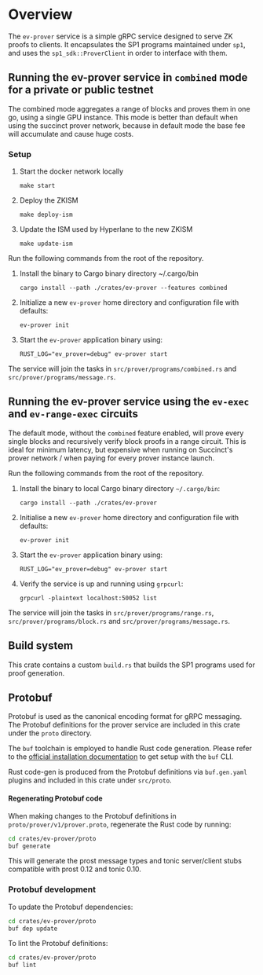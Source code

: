 # Overview
The `ev-prover` service is a simple gRPC service designed to serve ZK proofs to clients.
It encapsulates the SP1 programs maintained under `sp1`, and uses the `sp1_sdk::ProverClient` in order to interface with them.

## Running the ev-prover service in `combined` mode for a private or public testnet
The combined mode aggregates a range of blocks and proves them in one go, using a single GPU instance. This mode is better than default
when using the succinct prover network, because in default mode the base fee will accumulate and cause huge costs.

### Setup
1. Start the docker network locally
    ```shell
    make start
    ```

2. Deploy the ZKISM
    ```shell
    make deploy-ism
    ```

3. Update the ISM used by Hyperlane to the new ZKISM 
    ```shell
    make update-ism
    ```

Run the following commands from the root of the repository.

1. Install the binary to Cargo binary directory ~/.cargo/bin
    ```shell
    cargo install --path ./crates/ev-prover --features combined
    ```

2. Initialize a new `ev-prover` home directory and configuration file with defaults:
    ```shell
    ev-prover init
    ```

3. Start the `ev-prover` application binary using:

    ```shell
    RUST_LOG="ev_prover=debug" ev-prover start
    ```

The service will join the tasks in `src/prover/programs/combined.rs` and `src/prover/programs/message.rs`.

## Running the ev-prover service using the `ev-exec` and `ev-range-exec` circuits
The default mode, without the `combined` feature enabled, will prove every single blocks and recursively verify block proofs in a
range circuit. This is ideal for minimum latency, but expensive when running on Succinct's prover network / when paying for every prover instance
launch. 

Run the following commands from the root of the repository.

1. Install the binary to local Cargo binary directory `~/.cargo/bin`:

    ```shell
    cargo install --path ./crates/ev-prover
    ```

2. Initialise a new `ev-prover` home directory and configuration file with defaults:

    ```shell
    ev-prover init
    ```

3. Start the `ev-prover` application binary using:

    ```shell
    RUST_LOG="ev_prover=debug" ev-prover start
    ```

4. Verify the service is up and running using `grpcurl`:

    ```shell
    grpcurl -plaintext localhost:50052 list
    ```

The service will join the tasks in `src/prover/programs/range.rs`, `src/prover/programs/block.rs` and `src/prover/programs/message.rs`.

## Build system

This crate contains a custom `build.rs` that builds the SP1 programs used for proof generation.

## Protobuf

Protobuf is used as the canonical encoding format for gRPC messaging. The Protobuf definitions for the prover service are included in this crate under the `proto` directory.

The `buf` toolchain is employed to handle Rust code generation.
Please refer to the [official installation documentation](https://buf.build/docs/cli/installation/) to get setup with the `buf` CLI.

Rust code-gen is produced from the Protobuf definitions via `buf.gen.yaml` plugins and included in this crate under `src/proto`.

#### Regenerating Protobuf code

When making changes to the Protobuf definitions in `proto/prover/v1/prover.proto`, regenerate the Rust code by running:

```bash
cd crates/ev-prover/proto
buf generate
```

This will generate the prost message types and tonic server/client stubs compatible with prost 0.12 and tonic 0.10.

### Protobuf development

To update the Protobuf dependencies:

```bash
cd crates/ev-prover/proto
buf dep update
```

To lint the Protobuf definitions:

```bash
cd crates/ev-prover/proto
buf lint
```

